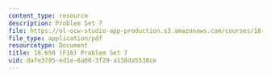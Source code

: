```yaml
---
content_type: resource
description: Problem Set 7
file: https://ol-ocw-studio-app-production.s3.amazonaws.com/courses/18-650-statistics-for-applications-fall-2016/dafe3795ed1e6a083f29a138da5538ce_MIT18_650F16_PSet7.pdf
file_type: application/pdf
resourcetype: Document
title: 18.650 (F16) Problem Set 7
uid: dafe3795-ed1e-6a08-3f29-a138da5538ce
---
```

